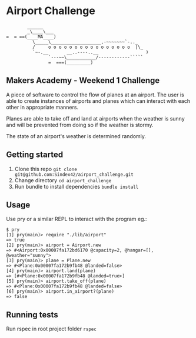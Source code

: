 # Airport Challenge

```
        ______
        _\____\___
=  = ==(____MA____)
          \_____\___________________,-~~~~~~~`-.._
          /     o o o o o o o o o o o o o o o o  |\_
          `~-.__       __..----..__                  )
                `---~~\___________/------------`````
                =  ===(_________)

```

## Makers Academy - Weekend 1 Challenge

A piece of software to control the flow of planes at an airport. The user is able to create instances of airports and planes which can interact with each other in appropriate manners.

Planes are able to take off and land at airports when the weather is sunny and will be prevented from doing so if the weather is stormy.

The state of an airport's weather is determined randomly.

## Getting started

1. Clone this repo `git clone git@github.com:Sindex42/airport_challenge.git`
2. Change directory `cd airport_challenge`
2. Run bundle to install dependencies `bundle install`

## Usage

Use pry or a similar REPL to interact with the program eg.:
```
$ pry
[1] pry(main)> require "./lib/airport"
=> true
[2] pry(main)> airport = Airport.new
=> #<Airport:0x00007fa172bd6170 @capacity=2, @hangar=[], @weather="sunny">
[3] pry(main)> plane = Plane.new
=> #<Plane:0x00007fa172b9fb48 @landed=false>
[4] pry(main)> airport.land(plane)
=> [#<Plane:0x00007fa172b9fb48 @landed=true>]
[5] pry(main)> airport.take_off(plane)
=> #<Plane:0x00007fa172b9fb48 @landed=false>
[6] pry(main)> airport.in_airport?(plane)
=> false

```

## Running tests

Run rspec in root project folder `rspec`
